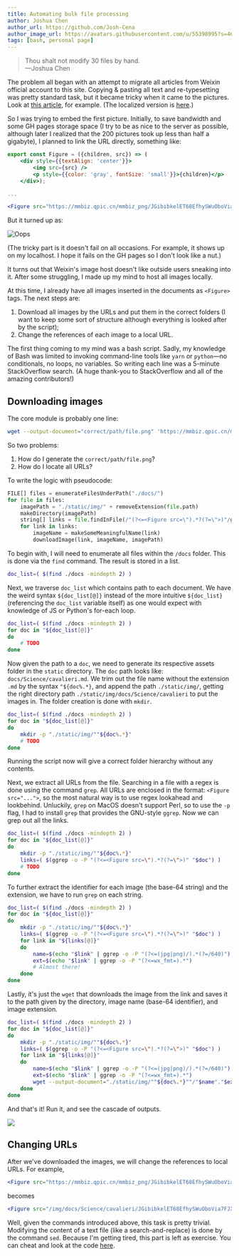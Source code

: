 ```yaml
---
title: Automating bulk file processing
author: Joshua Chen
author_url: https://github.com/Josh-Cena
author_image_url: https://avatars.githubusercontent.com/u/55398995?s=460&u=88dc0dcb0691877524dd8739db9fde7ed4fa9721&v=4
tags: [bash, personal page]
---
```


> Thou shalt not modify 30 files by hand.  
> —Joshua Chen

<!-- truncate -->

The problem all began with an attempt to migrate all articles from Weixin official account to this site. Copying & pasting all text and re-typesetting was pretty standard task, but it became tricky when it came to the pictures. Look at [this article](https://mp.weixin.qq.com/s/15D5f4zl5FG7Azl7gcZrxg), for example. (The localized version is <a href="/docs/Science/cavalieri">here</a>.)

So I was trying to embed the first picture. Initially, to save bandwidth and some GH pages storage space (I try to be as nice to the server as possible, although later I realized that the 200 pictures took up less than half a gigabyte), I planned to link the URL directly, something like:

```jsx title="/docs/science/cavalieri.md"
export const Figure = ({children, src}) => (
    <div style={{textAlign: 'center'}}>
        <img src={src} />
        <p style={{color: 'gray', fontSize: 'small'}}>{children}</p>
    </div>);

...

<Figure src="https://mmbiz.qpic.cn/mmbiz_png/JGibibkelET68EfhySWuOboVia7FJX8ehwIAicTz2be2JDN7HIibwibjrpYPP1bTCr1TrjDicauU0P6BLCgFIibZK42GCQ/640?wx_fmt=png&tp=webp&wxfrom=5&wx_lazy=1&wx_co=1"></Figure>
```

But it turned up as:

![Oops](https://mmbiz.qpic.cn/mmbiz_png/JGibibkelET6ic8fRiawIMic3jFWfS9o4SpMyc12XdWAmKlWL8hXbgTZcwwksxJaibMcUuXI8z0cKibBVyrTH2Y8DFFfA/640?wx_fmt=png&tp=webp&wxfrom=5&wx_lazy=1&wx_co=1)

(The tricky part is it doesn't fail on all occasions. For example, it shows up on my localhost. I hope it fails on the GH pages so I don't look like a nut.)

It turns out that Weixin's image host doesn't like outside users sneaking into it. After some struggling, I made up my mind to host all images locally.

At this time, I already have all images inserted in the documents as `<Figure>` tags. The next steps are:

1. Download all images by the URLs and put them in the correct folders (I want to keep some sort of structure although everything is looked after by the script);
2. Change the references of each image to a local URL.

The first thing coming to my mind was a bash script. Sadly, my knowledge of Bash was limited to invoking command-line tools like `yarn` or `python`—no conditionals, no loops, no variables. So writing each line was a 5-minute StackOverflow search. (A huge thank-you to StackOverflow and all of the amazing contributors!)

## Downloading images

The core module is probably one line:

```bash
wget --output-document="correct/path/file.png" 'https://mmbiz.qpic.cn/mmbiz_png/JGibibkelET68EfhySWuOboVia7FJX8ehwIAicTz2be2JDN7HIibwibjrpYPP1bTCr1TrjDicauU0P6BLCgFIibZK42GCQ/640?wx_fmt=png&tp=webp&wxfrom=5&wx_lazy=1&wx_co=1'
```

So two problems:

1. How do I generate the `correct/path/file.png`?
2. How do I locate all URLs?

To write the logic with pseudocode:

```python
FILE[] files = enumerateFilesUnderPath("./docs/")
for file in files:
    imagePath = "./static/img/" + removeExtension(file.path)
    makeDirectory(imagePath)
    string[] links = file.findInFile(/"(?<=<Figure src=\").*?(?=\">)"/g)
    for link in links:
        imageName = makeSomeMeaningfulName(link)
        downloadImage(link, imageName, imagePath)
```

To begin with, I will need to enumerate all files within the `/docs` folder. This is done via the `find` command. The result is stored in a list.

```bash
doc_list=( $(find ./docs -mindepth 2) )
```

Next, we traverse `doc_list` which contains path to each document. We have the weird syntax `${doc_list[@]}` instead of the more intuitive `${doc_list}` (referencing the `doc_list` variable itself) as one would expect with knowledge of JS or Python's for-each loop.

```bash {2-5}
doc_list=( $(find ./docs -mindepth 2) )
for doc in "${doc_list[@]}"
do
    # TODO
done
```

Now given the path to a `doc`, we need to generate its respective assets folder in the `static` directory. The `doc` path looks like: `docs/Science/cavalieri.md`. We trim out the file name without the extension `.md` by the syntax `"${doc%.*}`, and append the path `./static/img/`, getting the right directory path `./static/img/docs/Science/cavalieri` to put the images in. The folder creation is done with `mkdir`.

```bash {4}
doc_list=( $(find ./docs -mindepth 2) )
for doc in "${doc_list[@]}"
do
    mkdir -p "./static/img/""${doc%.*}"
    # TODO
done
```

Running the script now will give a correct folder hierarchy without any contents.

Next, we extract all URLs from the file. Searching in a file with a regex is done using the command `grep`. All URLs are enclosed in the format: `<Figure src="...">`, so the most natural way is to use regex lookahead and lookbehind. Unluckily, `grep` on MacOS doesn't support Perl, so to use the `-p` flag, I had to install `grep` that provides the GNU-style `ggrep`. Now we can grep out all the links.

```bash {5}
doc_list=( $(find ./docs -mindepth 2) )
for doc in "${doc_list[@]}"
do
    mkdir -p "./static/img/""${doc%.*}"
    links=( $(ggrep -o -P "(?<=<Figure src=\").*?(?=\">)" "$doc") )
    # TODO
done
```

To further extract the identifier for each image (the base-64 string) and the extension, we have to run `grep` on each string.

```bash {6-11}
doc_list=( $(find ./docs -mindepth 2) )
for doc in "${doc_list[@]}"
do
    mkdir -p "./static/img/""${doc%.*}"
    links=( $(ggrep -o -P "(?<=<Figure src=\").*?(?=\">)" "$doc") )
    for link in "${links[@]}"
    do
        name=$(echo "$link" | ggrep -o -P "(?<=(jpg|png)/).*(?=/640)")
        ext=$(echo "$link" | ggrep -o -P "(?<=wx_fmt=).*")
        # Almost there!
    done
done
```

Lastly, it's just the `wget` that downloads the image from the link and saves it to the path given by the directory, image name (base-64 identifier), and image extension.

```bash {10}
doc_list=( $(find ./docs -mindepth 2) )
for doc in "${doc_list[@]}"
do
    mkdir -p "./static/img/""${doc%.*}"
    links=( $(ggrep -o -P "(?<=<Figure src=\").*?(?=\">)" "$doc") )
    for link in "${links[@]}"
    do
        name=$(echo "$link" | ggrep -o -P "(?<=(jpg|png)/).*(?=/640)")
        ext=$(echo "$link" | ggrep -o -P "(?<=wx_fmt=).*")
        wget --output-document="./static/img/""${doc%.*}""/"$name"."$ext "$link"
    done
done
```

And that's it! Run it, and see the cascade of outputs.

<img src="/img/blog/2021-3-11/Script.png"></img>

## Changing URLs

After we've downloaded the images, we will change the references to local URLs. For example,

```jsx title="/docs/science/cavalieri.md"
<Figure src="https://mmbiz.qpic.cn/mmbiz_png/JGibibkelET68EfhySWuOboVia7FJX8ehwIAicTz2be2JDN7HIibwibjrpYPP1bTCr1TrjDicauU0P6BLCgFIibZK42GCQ/640?wx_fmt=png&tp=webp&wxfrom=5&wx_lazy=1&wx_co=1"></Figure>
```

becomes

```jsx title="/docs/science/cavalieri.md"
<Figure src="/img/docs/Science/cavalieri/JGibibkelET68EfhySWuOboVia7FJX8ehwIAicTz2be2JDN7HIibwibjrpYPP1bTCr1TrjDicauU0P6BLCgFIibZK42GCQ.png"></Figure>
```

Well, given the commands introduced above, this task is pretty trivial. Modifying the content of a text file (like a search-and-replace) is done by the command `sed`. Because I'm getting tired, this part is left as exercise. You can cheat and look at the code [here](https://github.com/Josh-Cena/Personal-page/blob/master/scripts/changeUrl.sh).
